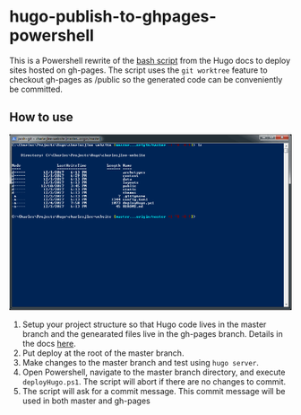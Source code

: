 # hugo-publish-to-ghpages-powershell
This is a Powershell rewrite of the [bash script](https://gohugo.io/hosting-and-deployment/hosting-on-github/#deployment-from-your-gh-pages-branch) from the Hugo docs to deploy sites hosted on gh-pages. The script uses the `git worktree` feature to checkout gh-pages as /public so the generated code can be conveniently be committed.

## How to use
![example of using script to commit a change](/example.gif)
1. Setup your project structure so that Hugo code lives in the master branch and the genearated files live in the gh-pages branch. Details in the docs [here](https://gohugo.io/hosting-and-deployment/hosting-on-github/#deployment-from-your-gh-pages-branch).
2. Put deploy at the root of the master branch.
3. Make changes to the master branch and test using `hugo server`.
4. Open Powershell, navigate to the master branch directory, and execute `deployHugo.ps1`. The script will abort if there are no changes to commit.
5. The script will ask for a commit message. This commit message will be used in both master and gh-pages